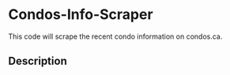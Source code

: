 # Condos-Info-Scraper

This code will scrape the recent condo information on condos.ca. 

## Description

